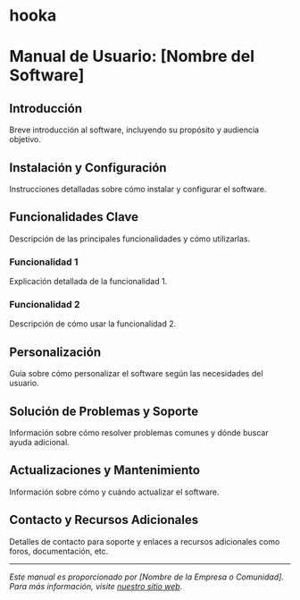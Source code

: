 # hooka
# Manual de Usuario: [Nombre del Software]

## Introducción

Breve introducción al software, incluyendo su propósito y audiencia objetivo.

## Instalación y Configuración

Instrucciones detalladas sobre cómo instalar y configurar el software.

## Funcionalidades Clave

Descripción de las principales funcionalidades y cómo utilizarlas.

### Funcionalidad 1

Explicación detallada de la funcionalidad 1.

### Funcionalidad 2

Descripción de cómo usar la funcionalidad 2.

## Personalización

Guía sobre cómo personalizar el software según las necesidades del usuario.

## Solución de Problemas y Soporte

Información sobre cómo resolver problemas comunes y dónde buscar ayuda adicional.

## Actualizaciones y Mantenimiento

Información sobre cómo y cuándo actualizar el software.

## Contacto y Recursos Adicionales

Detalles de contacto para soporte y enlaces a recursos adicionales como foros, documentación, etc.

---

*Este manual es proporcionado por [Nombre de la Empresa o Comunidad]. Para más información, visite [nuestro sitio web](#).*
